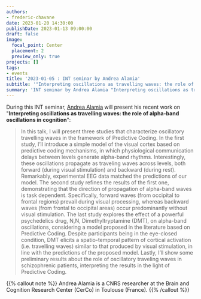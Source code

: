 ```yaml
---
authors:
- frederic-chavane
date: 2023-01-20 14:30:00
publishDate: 2023-01-13 09:00:00
draft: false
image:
  focal_point: Center
  placement: 2
  preview_only: true
projects: []
tags:
- events
title: '2023-01-05 : INT seminar by Andrea Alamia'
subtitle: '"Interpreting oscillations as travelling waves: the role of alpha-band oscillations in cognition".'
summary: 'INT seminar by Andrea Alamia "Interpreting oscillations as travelling waves: the role of alpha-band oscillations in cognition".'
---
```


During this INT seminar, [Andrea Alamia](https://artipago.github.io) will present his recent work on "**Interpreting oscillations as travelling waves: the role of alpha-band oscillations in cognition**":

> In this talk, I will present three studies that characterize oscillatory travelling waves in the framework of Predictive Coding. In the first study, I’ll introduce a simple model of the visual cortex based on predictive coding mechanisms, in which physiological communication delays between levels generate alpha-band rhythms. Interestingly, these oscillations propagate as traveling waves across levels, both forward (during visual stimulation) and backward (during rest). Remarkably, experimental EEG data matched the predictions of our model. The second study refines the results of the first one, demonstrating that the direction of propagation of alpha-band waves is task dependent. Specifically, forward waves (from occipital to frontal regions) prevail during visual processing, whereas backward waves (from frontal to occipital areas) occur predominantly without visual stimulation. The last study explores the effect of a powerful psychedelics drug, N,N, Dimethyltryptamine (DMT), on alpha-band oscillations, considering a model proposed in the literature based on Predictive Coding. Despite participants being in the eye-closed condition, DMT elicits a spatio-temporal pattern of cortical activation (i.e. travelling waves) similar to that produced by visual stimulation, in line with the predictions of the proposed model. Lastly, I’ll show some preliminary results about the role of oscillatory traveling waves in schizophrenic patients, interpreting the results in the light of Predictive Coding.



{{% callout note %}}
Andrea Alamia is a CNRS researcher at the Brain and Cognition Research Center (CerCo) in Toulouse (France). 
{{% /callout %}}
